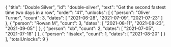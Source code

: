 {
  "title": "Double Silver",
  "id": "double-silver",
  "text": "Get the second fastest time two days in a row",
  "order": "41",
  "unlocks": [
    {
      "person": "Oliver Turner",
      "count": 3,
      "dates": [
        "2021-06-28",
        "2021-07-09",
        "2021-07-23"
      ]
    },
    {
      "person": "Rowan M",
      "count": 3,
      "dates": [
        "2021-08-11",
        "2021-08-23",
        "2021-09-05"
      ]
    },
    {
      "person": "cb",
      "count": 2,
      "dates": [
        "2021-07-05",
        "2021-07-18"
      ]
    },
    {
      "person": "itsalex",
      "count": 1,
      "dates": [
        "2021-08-20"
      ]
    }
  ],
  "totalUnlocks": 9
}